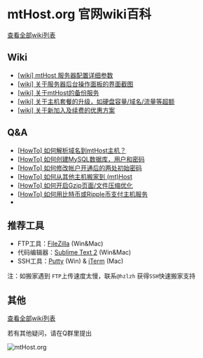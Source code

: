 # mtHost.org 官网wiki百科

[查看全部wiki列表](https://github.com/hzlzh/mtHost.org/issues?state=open)

## Wiki

* [\[wiki\] mtHost 服务器配置详细参数 ](https://github.com/hzlzh/mtHost.org/issues/1)
* [\[wiki\] 关于服务器后台操作面板的界面截图](https://github.com/hzlzh/mtHost.org/issues/7)
* [\[wiki\] 关于mtHost的备份服务](https://github.com/hzlzh/mtHost.org/issues/2)
* [\[wiki\] 关于主机套餐的升级，如硬盘容量/域名/流量等超额](https://github.com/hzlzh/mtHost.org/issues/8)
*  [\[wiki\] 关于新加入及续费的优惠方案](https://github.com/hzlzh/mtHost.org/issues/9)

## Q&A

* [\[HowTo\] 如何解析域名到mtHost主机？](https://github.com/hzlzh/mtHost.org/issues/6)
* [\[HowTo\] 如何创建MySQL数据库，用户和密码](https://github.com/hzlzh/mtHost.org/issues/5)
* [\[HowTo\] 如何修改帐户开通后的两处初始密码](https://github.com/hzlzh/mtHost.org/issues/4)
* [\[HowTo\] 如何从其他主机搬家到 (mt)Host](https://github.com/hzlzh/mtHost.org/issues/10)
* [\[HowTo\] 如何开启Gzip页面/文件压缩优化](https://github.com/hzlzh/mtHost.org/issues/3)
* [\[HowTo\] 如何用比特币或Ripple币支付主机服务](https://github.com/hzlzh/mtHost.org/issues/11)
* 
## 推荐工具

* FTP工具：[FileZilla](https://filezilla-project.org/) (Win&Mac)
* 代码编辑器：[Sublime Text 2](http://www.sublimetext.com/2) (Win&Mac)
* SSH工具：[Putty](http://www.putty.org/) (Win) & [iTerm](http://www.iterm2.com/) (Mac)

注：如搬家遇到 `FTP`上传速度太慢，联系`@hzlzh` 获得`SSH`快速搬家支持

## 其他

[查看全部wiki列表](https://github.com/hzlzh/mtHost.org/issues?state=open)

若有其他疑问，请在Q群里提出

![mtHost.org](https://zlz.im/wp-content/themes/dot-b-child/images/MediaTemple.png)
